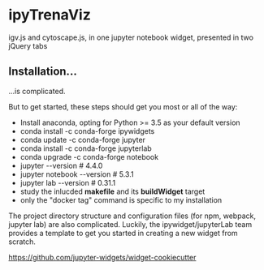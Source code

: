 ipyTrenaViz
===============================

igv.js and cytoscape.js, in one jupyter notebook widget, presented in two jQuery tabs

Installation...
------------

...is complicated.

But to get started, these steps should get you most or all of the way:
  - Install anaconda, opting for Python >= 3.5 as your default version
  - conda install -c conda-forge ipywidgets
  -   conda update -c conda-forge jupyter
  - conda install -c conda-forge jupyterlab
  -  conda upgrade -c conda-forge notebook
  - jupyter --version   # 4.4.0
  - jupyter notebook --version  # 5.3.1
  - jupyter lab --version # 0.31.1
  - study the inlucded <b>makefile</b> and its <b>buildWidget</b> target
  - only the "docker tag" command is specific to my installation
  
The project directory structure and configuration files (for npm, webpack, jupyter lab) are also complicated.
Luckily, the ipywidget/jupyterLab team provides a template to get you started in creating a new widget from scratch.

https://github.com/jupyter-widgets/widget-cookiecutter
